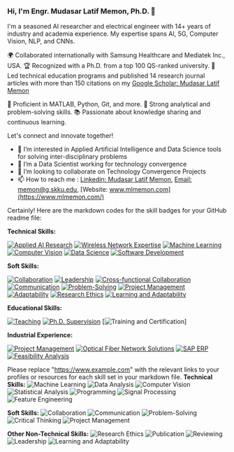 ### Hi, I'm Engr. Mudasar Latif Memon, Ph.D. 👋

I'm a seasoned AI researcher and electrical engineer with 14+ years of industry and academia experience. My expertise spans AI, 5G, Computer Vision, NLP, and CNNs.

🌍 Collaborated internationally with Samsung Healthcare and Mediatek Inc., USA.
🏆 Recognized with a Ph.D. from a top 100 QS-ranked university.
💼 Led technical education programs and published 14 research journal articles with more than 150 citations on my [Google Scholar: Mudasar Latif Memon](https://scholar.google.co.kr/citations?user=Bj5wY1QAAAAJ&hl=en)

🔧 Proficient in MATLAB, Python, Git, and more.
🧠 Strong analytical and problem-solving skills.
📚 Passionate about knowledge sharing and continuous learning.

Let's connect and innovate together!
 
- 👀 I’m interested in Applied Artificial Intelligence and Data Science tools for solving inter-disciplinary problems
- 🌱 I’m a Data Scientist working for technology convergence
- 💞️ I’m looking to collaborate on Technology Convergence Projects
- 📫 How to reach me : [Linkedin: Mudasar Latif Memon](https://www.linkedin.com/in/mudasar-latif-memon-ph-d-18957b12/), [Email: memon@g.skku.edu](memon@g.skku.edu), [Website: www.mlmemon.com](https://www.mlmemon.com/)

Certainly! Here are the markdown codes for the skill badges for your GitHub readme file:

**Technical Skills:**

[![Applied AI Research](https://img.shields.io/badge/Applied%20AI%20Research-Expert-brightgreen)](https://www.example.com)
[![Wireless Network Expertise](https://img.shields.io/badge/Wireless%20Network%20Expertise-Proficient-blue)](https://www.example.com)
[![Machine Learning](https://img.shields.io/badge/Machine%20Learning-Expert-orange)](https://www.example.com)
[![Computer Vision](https://img.shields.io/badge/Computer%20Vision-Proficient-red)](https://www.example.com)
[![Data Science](https://img.shields.io/badge/Data%20Science-Expert-yellow)](https://www.example.com)
[![Software Development](https://img.shields.io/badge/Software%20Development-Proficient-purple)](https://www.example.com)

**Soft Skills:**

[![Collaboration](https://img.shields.io/badge/Collaboration-Expert-brightgreen)](https://www.example.com)
[![Leadership](https://img.shields.io/badge/Leadership-Proficient-blue)](https://www.example.com)
[![Cross-functional Collaboration](https://img.shields.io/badge/Cross--functional%20Collaboration-Expert-orange)](https://www.example.com)
[![Communication](https://img.shields.io/badge/Communication-Expert-red)](https://www.example.com)
[![Problem-Solving](https://img.shields.io/badge/Problem%20Solving-Expert-yellow)](https://www.example.com)
[![Project Management](https://img.shields.io/badge/Project%20Management-Proficient-purple)](https://www.example.com)
[![Adaptability](https://img.shields.io/badge/Adaptability-Expert-brightgreen)](https://www.example.com)
[![Research Ethics](https://img.shields.io/badge/Research%20Ethics-Proficient-blue)](https://www.example.com)
[![Learning and Adaptability](https://img.shields.io/badge/Learning%20and%20Adaptability-Expert-orange)](https://www.example.com)

**Educational Skills:**

[![Teaching](https://img.shields.io/badge/Teaching-Expert-red)]([https://www.example.com](https://www.mlmemon.com/4-research))
[![Ph.D. Supervision](https://img.shields.io/badge/Ph.D.%20Supervision-Proficient-yellow)](https://www.mlmemon.com/7-volunteer-services)
[![Training and Certification](https://img.shields.io/badge/Training%20and%20Certification-Expert-purple)]

**Industrial Experience:**

[![Project Management](https://img.shields.io/badge/Project%20Management-Expert-brightgreen)](https://www.example.com)
[![Optical Fiber Network Solutions](https://img.shields.io/badge/Optical%20Fiber%20Network%20Solutions-Proficient-blue)](https://www.example.com)
[![SAP ERP](https://img.shields.io/badge/SAP%20ERP-Expert-orange)](https://www.example.com)
[![Feasibility Analysis](https://img.shields.io/badge/Feasibility%20Analysis-Proficient-red)](https://www.example.com)

Please replace "https://www.example.com" with the relevant links to your profiles or resources for each skill set in your markdown file.
**Technical Skills:**
![Machine Learning](https://img.shields.io/badge/Skill-Machine%20Learning-brightgreen)
![Data Analysis](https://img.shields.io/badge/Skill-Data%20Analysis-blue)
![Computer Vision](https://img.shields.io/badge/Skill-Computer%20Vision-orange)
![Statistical Analysis](https://img.shields.io/badge/Skill-Statistical%20Analysis-lightgrey)
![Programming](https://img.shields.io/badge/Skill-Programming-yellow)
![Signal Processing](https://img.shields.io/badge/Skill-Signal%20Processing-purple)
![Feature Engineering](https://img.shields.io/badge/Skill-Feature%20Engineering-red)

**Soft Skills:**
![Collaboration](https://img.shields.io/badge/Skill-Collaboration-brightgreen)
![Communication](https://img.shields.io/badge/Skill-Communication-blue)
![Problem-Solving](https://img.shields.io/badge/Skill-Problem%20Solving-orange)
![Critical Thinking](https://img.shields.io/badge/Skill-Critical%20Thinking-lightgrey)
![Project Management](https://img.shields.io/badge/Skill-Project%20Management-yellow)

**Other Non-Technical Skills:**
![Research Ethics](https://img.shields.io/badge/Skill-Research%20Ethics-brightgreen)
![Publication](https://img.shields.io/badge/Skill-Publication-blue)
![Reviewing](https://img.shields.io/badge/Skill-Reviewing-orange)
![Leadership](https://img.shields.io/badge/Skill-Leadership-lightgrey)
![Learning and Adaptability](https://img.shields.io/badge/Skill-Learning%20and%20Adaptability-yellow)


<!---
MemonML/MemonML is a ✨ special ✨ repository because its `README.md` (this file) appears on your GitHub profile.
You can click the Preview link to take a look at your changes.
---> 
